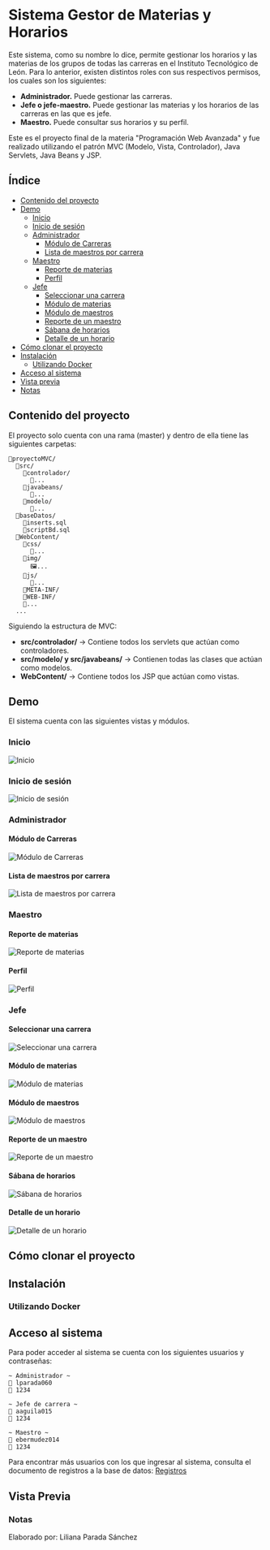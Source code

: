 # Sistema Gestor de Materias y Horarios
Este sistema, como su nombre lo dice, permite gestionar los horarios y las materias de los grupos de todas las carreras en el Instituto Tecnológico de León.
Para lo anterior, existen distintos roles con sus respectivos permisos, los cuales son los siguientes: 
* **Administrador.** Puede gestionar las carreras.
* **Jefe o jefe-maestro.** Puede gestionar las materias y los horarios de las carreras en las que es jefe.
* **Maestro.** Puede consultar sus horarios y su perfil.

Este es el proyecto final de la materia "Programación Web Avanzada" y fue realizado utilizando el patrón MVC (Modelo, Vista, Controlador), Java Servlets, Java Beans y JSP.

## Índice 
* [Contenido del proyecto](#contenido-del-proyecto)
* [Demo](#demo)
  * [Inicio](#inicio)
  * [Inicio de sesión](#inicio-de-sesión)
  * [Administrador](#administrador)
    * [Módulo de Carreras](#módulo-de-carreras)
    * [Lista de maestros por carrera](#lista-de-maestros-por-carrera)
  * [Maestro](#maestro)
    * [Reporte de materias](#reporte-de-materias)
    * [Perfil](#perfil)
  * [Jefe](#jefe)
    * [Seleccionar una carrera](#seleccionar-una-carrera)
    * [Módulo de materias](#módulo-de-materias)
    * [Módulo de maestros](#módulo-de-maestros)
    * [Reporte de un maestro](#reporte-de-un-maestro)
    * [Sábana de horarios](#sábana-de-horarios)
    * [Detalle de un horario](#detalle-de-un-horario)
* [Cómo clonar el proyecto](#cómo-clonar-el-proyecto)
* [Instalación](#instalación)
  * [Utilizando Docker](#utilizando-docker)
* [Acceso al sistema](#acceso-al-sistema)
* [Vista previa](#vista-previa)
* [Notas](#notas)

## Contenido del proyecto
El proyecto solo cuenta con una rama (master) y dentro de ella tiene las siguientes carpetas:
```
📂proyectoMVC/
  📂src/
    📂controlador/
      📄...
    📂javabeans/
      📄...
    📂modelo/
      📄...
  📂baseDatos/
    📄inserts.sql
    📄scriptBd.sql
  📂WebContent/
    📂css/
      📄...
    📂img/
      🖼️...
    📂js/
      📄...
    📂META-INF/
    📂WEB-INF/
    📄...
  ...
```
Siguiendo la estructura de MVC:
* **src/controlador/** -> Contiene todos los servlets que actúan como controladores.
* **src/modelo/ y src/javabeans/** -> Contienen todas las clases que actúan como modelos.
* **WebContent/** -> Contiene todos los JSP que actúan como vistas.

## Demo
El sistema cuenta con las siguientes vistas y módulos.
### Inicio
![Inicio](ProyectoMVC/WebContent/img/inicio.JPG)
### Inicio de sesión
![Inicio de sesión](ProyectoMVC/WebContent/img/inicio_sesion.JPG)
### Administrador
#### Módulo de Carreras
![Módulo de Carreras](ProyectoMVC/WebContent/img/lista_carreras.JPG)
#### Lista de maestros por carrera
![Lista de maestros por carrera](ProyectoMVC/WebContent/img/maestros_carrera.JPG)
### Maestro
#### Reporte de materias
![Reporte de materias](ProyectoMVC/WebContent/img/reporte_maestro_usuario.JPG)
#### Perfil 
![Perfil](ProyectoMVC/WebContent/img/perfil.JPG)
### Jefe
#### Seleccionar una carrera
![Seleccionar una carrera](ProyectoMVC/WebContent/img/seleccionar_carrera.JPG)
#### Módulo de materias
![Módulo de materias](ProyectoMVC/WebContent/img/lista_materias.JPG)
#### Módulo de maestros
![Módulo de maestros](ProyectoMVC/WebContent/img/lista_maestros.JPG)
#### Reporte de un maestro
![Reporte de un maestro](ProyectoMVC/WebContent/img/reporte_maestro.JPG)
#### Sábana de horarios
![Sábana de horarios](ProyectoMVC/WebContent/img/sabana.JPG)
#### Detalle de un horario
![Detalle de un horario](ProyectoMVC/WebContent/img/detalle_horario.JPG)

## Cómo clonar el proyecto

## Instalación

### Utilizando Docker

## Acceso al sistema 
Para poder acceder al sistema se cuenta con los siguientes usuarios y contraseñas:
```
~ Administrador ~
👤 lparada060
🔐 1234

~ Jefe de carrera ~
👤 aaguila015
🔐 1234

~ Maestro ~
👤 ebermudez014
🔐 1234
```
Para encontrar más usuarios con los que ingresar al sistema, consulta el documento de registros a la base de datos: 
[Registros](ProyectoMVC/baseDatos/inserts.sql)

## Vista Previa

### Notas
Elaborado por: Liliana Parada Sánchez

